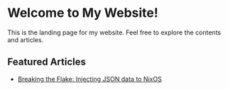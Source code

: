 # Welcome to My Website!

This is the landing page for my website. Feel free to explore the contents and articles.

## Featured Articles

- [Breaking the Flake: Injecting JSON data to NixOS](./article/Posts/iterating-in-nix.md)
